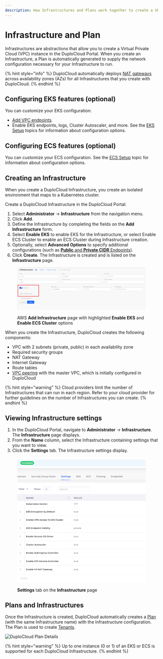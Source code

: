 ```yaml
---
description: How Infrastructures and Plans work together to create a VPC
---
```


# Infrastructure and Plan

Infrastructures are abstractions that allow you to create a Virtual Private Cloud (VPC) instance in the DuploCloud Portal. When you create an Infrastructure, a Plan is automatically generated to supply the network configuration necessary for your Infrastructure to run.&#x20;

{% hint style="info" %}
DuploCloud automatically deploys [NAT gateways](https://docs.aws.amazon.com/vpc/latest/userguide/vpc-nat-gateway.html) across availability zones (AZs) for all Infrastructures that you create with DuploCloud.
{% endhint %}

## Configuring EKS features (optional)

You can customize your EKS configuration:

* [Add VPC endpoints](add-vpc-endpoints.md).
* Enable EKS endpoints, logs, Cluster Autoscaler, and more. See the [EKS Setup](kubernetes-cluster/) topics for information about configuration options.

## Configuring ECS features (optional)

You can customize your ECS configuration. See the [ECS Setup](ecs-setup/) topic for information about configuration options.

## Creating an Infrastructure

When you create a DuploCloud Infrastructure, you create an isolated environment that maps to a Kubernetes cluster.&#x20;

Create a DuploCloud Infrastructure in the DuploCloud Portal:

1. Select **Administrator** -> **Infrastructure** from the navigation menu.&#x20;
2. Click **Add**.
3. Define the Infrastructure by completing the fields on the **Add Infrastructure** form.&#x20;
4. Select **Enable EKS** to enable EKS for the Infrastructure, or select Enable ECS Cluster to enable an ECS Cluster during Infrastructure creation.
5. Optionally, select **Advanced Options** to specify additional configurations (such as [**Public** and **Private CIDR** Endpoints](kubernetes-cluster/enable-eks-endpoints.md)).
6. Click **Create**. The Infrastructure is created and is listed on the **Infrastructure** page.

<div align="left">

<figure><img src="../../../.gitbook/assets/AWS_Infra_new_enable_switches.png" alt=""><figcaption><p>AWS <strong>Add Infrastructure</strong> page with highlighted <strong>Enable EKS</strong> and <strong>Enable ECS Cluster</strong> options</p></figcaption></figure>

</div>

When you create the Infrastructure, DuploCloud creates the following components:

* VPC with 2 subnets (private, public) in each availability zone
* Required security groups
* NAT Gateway
* Internet Gateway
* Route tables
* [VPC peering](../../aws-services/virtual-private-cloud-vpc-peering.md) with the master VPC, which is initially configured in DuploCloud

{% hint style="warning" %}
Cloud providers limit the number of Infrastructures that can run in each region. Refer to your cloud provider for further guidelines on the number of Infrastructures you can create.
{% endhint %}

## Viewing Infrastructure settings

1. In the DuploCloud Portal, navigate to **Administrator** -> **Infrastructure**. The **Infrastructure** page displays.
2. From the **Name** column, select the Infrastructure containing settings that you want to view.
3. Click the **Settings** tab. The Infrastructure settings display.

<figure><img src="../../../.gitbook/assets/eksv (1).png" alt=""><figcaption><p><strong>Settings</strong> tab on the <strong>Infrastructure</strong> page</p></figcaption></figure>

## Plans and Infrastructures

Once the Infrastructure is created, DuploCloud automatically creates a [Plan ](../../../welcome-to-duplocloud/application-focussed-interface/plan.md)(with the same Infrastructure name) with the Infrastructure configuration. The Plan is used to create [Tenants](../tenant-environment/).

<div align="left">

<img src="https://duplocloud.com/wp-content/uploads/2021/11/infra-plan.png" alt="DuploCloud Plan Details">

</div>

{% hint style="warning" %}
Up to one instance (0 or 1) of an EKS or ECS is supported for each DuploCloud Infrastructure.
{% endhint %}
